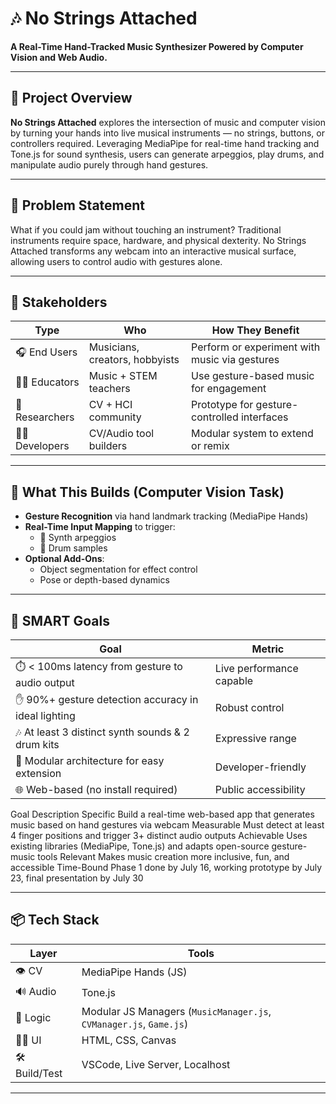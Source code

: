 # 🎶 No Strings Attached

**A Real-Time Hand-Tracked Music Synthesizer Powered by Computer Vision and Web Audio.**

---

## 🧠 Project Overview

**No Strings Attached** explores the intersection of music and computer vision by turning your hands into live musical instruments — no strings, buttons, or controllers required. Leveraging MediaPipe for real-time hand tracking and Tone.js for sound synthesis, users can generate arpeggios, play drums, and manipulate audio purely through hand gestures.

---

## 🎯 Problem Statement

What if you could jam without touching an instrument? Traditional instruments require space, hardware, and physical dexterity. No Strings Attached transforms any webcam into an interactive musical surface, allowing users to control audio with gestures alone.

---

## 👥 Stakeholders

| Type              | Who                                 | How They Benefit                          |
|-------------------|--------------------------------------|--------------------------------------------|
| 🎧 End Users      | Musicians, creators, hobbyists       | Perform or experiment with music via gestures |
| 🧑‍🏫 Educators     | Music + STEM teachers                 | Use gesture-based music for engagement     |
| 🧪 Researchers     | CV + HCI community                   | Prototype for gesture-controlled interfaces|
| 🧑‍💻 Developers     | CV/Audio tool builders               | Modular system to extend or remix         |

---

## 🧱 What This Builds (Computer Vision Task)

- **Gesture Recognition** via hand landmark tracking (MediaPipe Hands)
- **Real-Time Input Mapping** to trigger:
  - 🎹 Synth arpeggios
  - 🥁 Drum samples
- **Optional Add-Ons**:
  - Object segmentation for effect control
  - Pose or depth-based dynamics

---

## 🎯 SMART Goals

| Goal | Metric |
|------|--------|
| ⏱️ < 100ms latency from gesture to audio output | Live performance capable |
| ✋ 90%+ gesture detection accuracy in ideal lighting | Robust control |
| 🎶 At least 3 distinct synth sounds & 2 drum kits | Expressive range |
| 🧩 Modular architecture for easy extension | Developer-friendly |
| 🌐 Web-based (no install required) | Public accessibility |


Goal	Description
Specific	Build a real-time web-based app that generates music based on hand gestures via webcam
Measurable	Must detect at least 4 finger positions and trigger 3+ distinct audio outputs
Achievable	Uses existing libraries (MediaPipe, Tone.js) and adapts open-source gesture-music tools
Relevant	Makes music creation more inclusive, fun, and accessible
Time-Bound	Phase 1 done by July 16, working prototype by July 23, final presentation by July 30

---

## 📦 Tech Stack

| Layer | Tools |
|-------|-------|
| 👁️ CV | MediaPipe Hands (JS) |
| 🔊 Audio | Tone.js |
| 🧠 Logic | Modular JS Managers (`MusicManager.js`, `CVManager.js`, `Game.js`) |
| 🧑‍🎨 UI | HTML, CSS, Canvas |
| 🛠️ Build/Test | VSCode, Live Server, Localhost |

---
